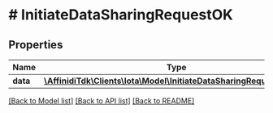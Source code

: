 # # InitiateDataSharingRequestOK

## Properties

| Name     | Type                                                                                                        | Description | Notes      |
| -------- | ----------------------------------------------------------------------------------------------------------- | ----------- | ---------- |
| **data** | [**\AffinidiTdk\Clients\Iota\Model\InitiateDataSharingRequestOKData**](InitiateDataSharingRequestOKData.md) |             | [optional] |

[[Back to Model list]](../../README.md#models) [[Back to API list]](../../README.md#endpoints) [[Back to README]](../../README.md)

